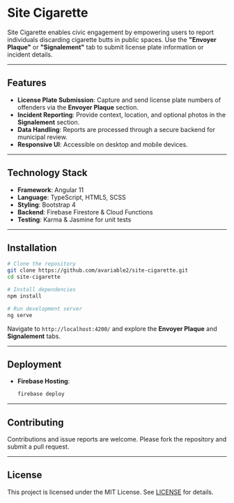 # Site Cigarette

Site Cigarette enables civic engagement by empowering users to report individuals discarding cigarette butts in public spaces. Use the **"Envoyer Plaque"** or **"Signalement"** tab to submit license plate information or incident details.

---

## Features

- **License Plate Submission**: Capture and send license plate numbers of offenders via the **Envoyer Plaque** section.
- **Incident Reporting**: Provide context, location, and optional photos in the **Signalement** section.
- **Data Handling**: Reports are processed through a secure backend for municipal review.
- **Responsive UI**: Accessible on desktop and mobile devices.

---

## Technology Stack

- **Framework**: Angular 11
- **Language**: TypeScript, HTML5, SCSS
- **Styling**: Bootstrap 4
- **Backend**: Firebase Firestore & Cloud Functions
- **Testing**: Karma & Jasmine for unit tests

---

## Installation

```bash
# Clone the repository
git clone https://github.com/avariable2/site-cigarette.git
cd site-cigarette

# Install dependencies
npm install

# Run development server
ng serve
````

Navigate to `http://localhost:4200/` and explore the **Envoyer Plaque** and **Signalement** tabs.

---

## Deployment

* **Firebase Hosting**:

  ```bash
  firebase deploy
  ```

---

## Contributing

Contributions and issue reports are welcome. Please fork the repository and submit a pull request.

---

## License

This project is licensed under the MIT License. See [LICENSE](LICENSE) for details.

